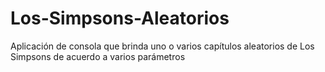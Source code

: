 # Los-Simpsons-Aleatorios
Aplicación de consola que brinda uno o varios capítulos aleatorios de Los Simpsons de acuerdo a varios parámetros
